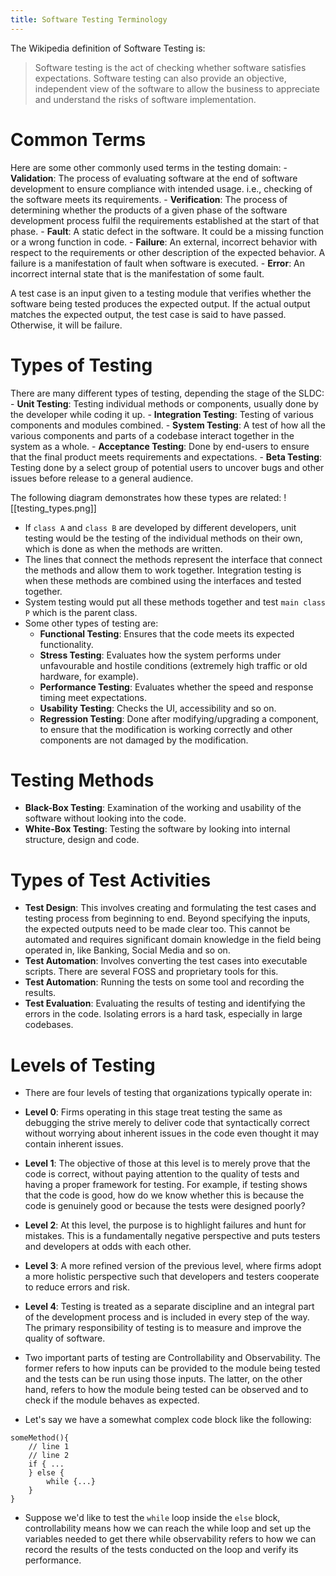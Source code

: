 ```yaml
---
title: Software Testing Terminology
---
```

The Wikipedia definition of Software Testing is:
>Software testing is the act of checking whether software satisfies expectations. Software testing can also provide an objective, independent view of the software to allow the business to appreciate and understand the risks of software implementation.
# Common Terms
Here are some other commonly used terms in the testing domain:
	- **Validation**: The process of evaluating software at the end of software development to ensure compliance with intended usage. i.e., checking of the software meets its requirements.
	- **Verification**: The process of determining whether the products of a given phase of the software development process fulfil the requirements established at the start of that phase.
	- **Fault**: A static defect in the software. It could be a missing function or a wrong function in code.
	- **Failure**: An external, incorrect behavior with respect to the requirements or other description of the expected behavior. A failure is a manifestation of fault when software is executed.
	- **Error**: An incorrect internal state that is the manifestation of some fault.

A test case is an input given to a testing module that verifies whether the software being tested produces the expected output. If the actual output matches the expected output, the test case is said to have passed. Otherwise, it will be failure.
# Types of Testing
There are many different types of testing, depending the stage of the SLDC:
	- **Unit Testing**: Testing individual methods or components, usually done by the developer while coding it up.
	- **Integration Testing**: Testing of various components and modules combined.
	- **System Testing**: A test of how all the various components and parts of a codebase interact together in the system as a whole.
	- **Acceptance Testing**: Done by end-users to ensure that the final product meets requirements and expectations.
	- **Beta Testing**: Testing done by a select group of potential users to uncover bugs and other issues before release to a general audience.

The following diagram demonstrates how these types are related:
![[testing_types.png]]
- If `class A` and `class B` are developed by different developers, unit testing would be the testing of the individual methods on their own, which is done as when the methods are written.
- The lines that connect the methods represent the interface that connect the methods and allow them to work together. Integration testing is when these methods are combined using the interfaces and tested together.
- System testing would put all these methods together and test `main class P` which is the parent class.
- Some other types of testing are:
	- **Functional Testing**: Ensures that the code meets its expected functionality.
	- **Stress Testing**: Evaluates how the system performs under unfavourable and hostile conditions (extremely high traffic or old hardware, for example).
	- **Performance Testing**: Evaluates whether the speed and response timing meet expectations.
	- **Usability Testing**: Checks the UI, accessibility and so on.
	- **Regression Testing**: Done after modifying/upgrading a component, to ensure that the modification is working correctly and other components are not damaged by the modification.
# Testing Methods
- **Black-Box Testing**: Examination of the working and usability of the software without looking into the code.
- **White-Box Testing**: Testing the software by looking into internal structure, design and code.
# Types of Test Activities
- **Test Design**: This involves creating and formulating the test cases and testing process from beginning to end. Beyond specifying the inputs, the expected outputs need to be made clear too. This cannot be automated and requires significant domain knowledge in the field being operated in, like Banking, Social Media and so on.
- **Test Automation**: Involves converting the test cases into executable scripts. There are several FOSS and proprietary tools for this.
- **Test Automation**: Running the tests on some tool and recording the results.
- **Test Evaluation**: Evaluating the results of testing and identifying the errors in the code. Isolating errors is a hard task, especially in large codebases.
# Levels of Testing
- There are four levels of testing that organizations typically operate in:
- **Level 0**: Firms operating in this stage treat testing the same as debugging the strive merely to deliver code that syntactically correct without worrying about inherent issues in the code even thought it may contain inherent issues.
- **Level 1**: The objective of those at this level is to merely prove that the code is correct, without paying attention to the quality of tests and having a proper framework for testing. For example, if testing shows that the code is good, how do we know whether this is because the code is genuinely good or because the tests were designed poorly?
- **Level 2**: At this level, the purpose is to highlight failures and hunt for mistakes. This is a fundamentally negative perspective and puts testers and developers at odds with each other. 
- **Level 3**: A more refined version of the previous level, where firms adopt a more holistic perspective such that developers and testers cooperate to reduce errors and risk.
- **Level 4**: Testing is treated as a separate discipline and an integral part of the development process and is included in every step of the way. The primary responsibility of testing is to measure and improve the quality of software.

- Two important parts of testing are Controllability and Observability. The former refers to how inputs can be provided to the module being tested and the tests can be run using those inputs. The latter, on the other hand, refers to how the module being tested can be observed and to check if the module behaves as expected. 
- Let's say we have a somewhat complex code block like the following:

```
someMethod(){
	// line 1
	// line 2
	if { ...
	} else {
		while {...}
	}
}
```

- Suppose we'd like to test the `while` loop inside the `else` block, controllability means how we can reach the while loop and set up the variables needed to get there while observability refers to how we can record the results of the tests conducted on the loop and verify its performance.